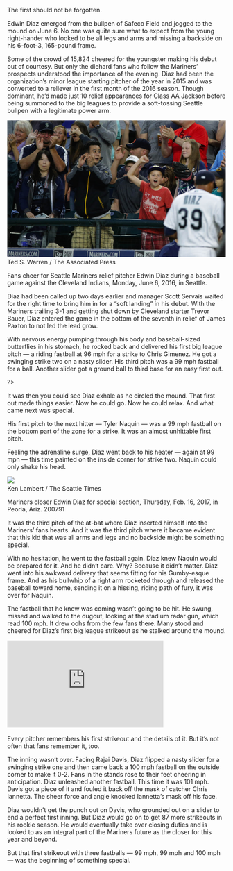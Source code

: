 The first should not be forgotten.

Edwin Diaz emerged from the bullpen of Safeco Field and jogged to the mound on June 6. No one was quite sure what to expect from the young right-hander who looked to be all legs and arms and missing a backside on his 6-foot-3, 165-pound frame. 

Some of the crowd of 15,824 cheered for the youngster making his debut out of courtesy. But only the diehard fans who follow the Mariners’ prospects understood the importance of the evening. Diaz had been the organization’s minor league starting pitcher of the year in 2015 and was converted to a reliever in the first month of the 2016 season. Though dominant, he’d made just 10 relief appearances for Class AA Jackson before being summoned to the big leagues to provide a soft-tossing Seattle bullpen with a legitimate power arm. 

</main>
<div class="photo">
  <img src="../assets/page2_diaz_first_game.jpg">
  <div class="credit">Ted S. Warren / The Associated Press</div>
  <p class="caption">
    Fans cheer for Seattle Mariners relief pitcher Edwin Diaz during a baseball game against the Cleveland Indians, Monday, June 6, 2016, in Seattle.</p>
</div>
<main class="article-content">

Diaz had been called up two days earlier and manager Scott Servais waited for the right time to bring him in for a “soft landing” in his debut. With the Mariners trailing 3-1 and getting shut down by Cleveland starter Trevor Bauer, Diaz entered the game in the bottom of the seventh in relief of James Paxton to not led the lead grow. 

With nervous energy pumping through his body and baseball-sized butterflies in his stomach, he rocked back and delivered his first big league pitch — a riding fastball at 96 mph for a strike to Chris Gimenez. He got a swinging strike two on a nasty slider. His third pitch was a 99 mph fastball for a ball. Another slider got a ground ball to third base for an easy first out. 

<? <%= t.include("_inlineNav.html", { page: "mechanics" }) %> ?>

It was then you could see Diaz exhale as he circled the mound. That first out made things easier. Now he could go. Now he could relax. And what came next was special. 

His first pitch to the next hitter — Tyler Naquin — was a 99 mph fastball on the bottom part of the zone for a strike. It was an almost unhittable first pitch. 

Feeling the adrenaline surge, Diaz went back to his heater —  again at 99 mph — this time painted on the inside corner for strike two. Naquin could only shake his head.

<aside class="photo side-img">
  <img src="../assets/page2-inline.jpg">
  <div class="credit">Ken Lambert / The Seattle Times</div>
  <p class="caption">Mariners closer Edwin Diaz for special section, Thursday, Feb. 16, 2017, in Peoria, Ariz. 200791</p>
</aside>

It was the third pitch of the at-bat where Diaz inserted himself into the Mariners’ fans hearts. And it was the third pitch where it became evident that this kid that was all arms and legs and no backside might be something special. 

With no hesitation, he went to the fastball again. Diaz knew Naquin would be prepared for it. And he didn’t care. Why? Because it didn’t matter. Diaz went into his awkward delivery that seems fitting for his Gumby-esque frame. And as his bullwhip of a right arm rocketed through and released the baseball toward home, sending it on a hissing, riding path of fury, it was over for Naquin. 

The fastball that he knew was coming wasn’t going to be hit. He swung, missed and walked to the dugout, looking at the stadium radar gun, which read 100 mph. It drew oohs from the few fans there. Many stood and cheered for Diaz’s first big league strikeout as he stalked around the mound. 

<div class="mlb-container">
  <iframe src='http://m.mlb.com/shared/video/embed/embed.html?content_id=783846883&topic_id=32862096&width=360&height=201&property=mlb' width='360' height='201' frameborder='0'>Your browser does not support iframes.</iframe>
</div>

Every pitcher remembers his first strikeout and the details of it. But it’s not often that fans remember it, too. 

The inning wasn’t over. Facing Rajai Davis, Diaz flipped a nasty slider for a swinging strike one and then came back a 100 mph fastball on the outside corner to make it 0-2. Fans in the stands rose to their feet cheering in anticipation. Diaz unleashed another fastball. This time it was 101 mph. Davis got a piece of it and fouled it back off the mask of catcher Chris Iannetta. The sheer force and angle knocked Iannetta’s mask off his face. 

Diaz wouldn’t get the punch out on Davis, who grounded out on a slider to end a perfect first inning. But Diaz would go on to get 87 more strikeouts in his rookie season. He would eventually take over closing duties and is looked to as an integral part of the Mariners future as the closer for this year and beyond. 

But that first strikeout with three fastballs — 99 mph, 99 mph and 100 mph — was the beginning of something special. 